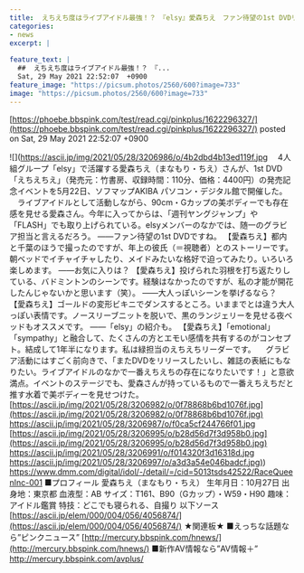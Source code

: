 ```yaml
---
title:  えちえち度はライブアイドル最強！？　『elsy』愛森ちえ　ファン待望の1st DVDリリース 	
categories:
- news
excerpt: |
  
feature_text: |
  ##  えちえち度はライブアイドル最強！？　『...
  Sat, 29 May 2021 22:52:07  +0900
feature_image: "https://picsum.photos/2560/600?image=733"
image: "https://picsum.photos/2560/600?image=733"
---
```


[https://phoebe.bbspink.com/test/read.cgi/pinkplus/1622296327/](https://phoebe.bbspink.com/test/read.cgi/pinkplus/1622296327/)
posted on Sat, 29 May 2021 22:52:07  +0900

<!--more-->

![](https://ascii.jp/img/2021/05/28/3206986/o/4b2dbd4b13ed119f.jpg 　4人組グループ「elsy」で活躍する愛森ちえ（まなもり・ちえ）さんが、1st DVD「えちえちえ」（発売元：竹書房、収録時間：110分、価格：4400円）の発売記念イベントを5月22日、ソフマップAKIBA パソコン・デジタル館で開催した。 　ライブアイドルとして活動しながら、90cm・Gカップの美ボディーでも存在感を見せる愛森さん。今年に入ってからは、「週刊ヤングジャンプ」や「FLASH」でも取り上げられている。elsyメンバーのなかでは、随一のグラビア担当と言えるだろう。 ——ファン待望の1st DVDですね。 【愛森ちえ】都内と千葉のほうで撮ったのですが、年上の彼氏（＝視聴者）とのストーリーです。朝ベッドでイチャイチャしたり、メイドみたいな格好で迫ってみたり。いろいろ楽しめます。 ——お気に入りは？ 【愛森ちえ】投げられた羽根を打ち返たりしている、バドミントンのシーンです。経験はなかったのですが、私の才能が開花したんじゃないかと思います（笑）。 ——大人っぽいシーンを挙げるなら？ 【愛森ちえ】ゴールドの変形ビキニでダンスするところ。いままでとは違う大人っぽい表情です。ノースリーブニットを脱いで、黒のランジェリーを見せる夜ベッドもオススメです。 ——「elsy」の紹介も。 【愛森ちえ】「emotional」「sympathy」と融合して、たくさんの方とエモい感情を共有するのがコンセプト。結成して1年半になります。私は緑担当のえちえちリーダーです。 　グラビア活動にはすごく前向きで、「またDVDをリリースしたいし、雑誌の表紙にもなりたい。ライブアイドルのなかで一番えちえちの存在になりたいです！」と意欲満点。イベントのステージでも、愛森さんが持っているもので一番えちえちだと推す水着で美ボディーを見せつけた。 [https://ascii.jp/img/2021/05/28/3206982/o/0f78868b6bd1076f.jpg](https://ascii.jp/img/2021/05/28/3206982/o/0f78868b6bd1076f.jpg) https://ascii.jp/img/2021/05/28/3206987/o/f0ca5cf244766f01.jpg [https://ascii.jp/img/2021/05/28/3206995/o/b28d56d7f3d958b0.jpg](https://ascii.jp/img/2021/05/28/3206995/o/b28d56d7f3d958b0.jpg) https://ascii.jp/img/2021/05/28/3206991/o/f014320f3d16318d.jpg [https://ascii.jp/img/2021/05/28/3206997/o/a3d3a54e046badcf.jpg)](https://ascii.jp/img/2021/05/28/3206997/o/a3d3a54e046badcf.jpg)) https://www.dmm.com/digital/idol/-/detail/=/cid=5013tsds42522/RaceQueenInc-001 ■プロフィール 愛森ちえ（まなもり・ちえ） 生年月日：10月27日 出身地：東京都 血液型：AB サイズ：T161、B90（Gカップ）・W59・H90 趣味：アイドル鑑賞 特技：どこでも寝られる、自撮り 以下ソース [https://ascii.jp/elem/000/004/056/4056874/](https://ascii.jp/elem/000/004/056/4056874/) ★関連板★ ■えっちな話題なら”ピンクニュース” [http://mercury.bbspink.com/hnews/](http://mercury.bbspink.com/hnews/) ■新作AV情報なら”AV情報＋” http://mercury.bbspink.com/avplus/
